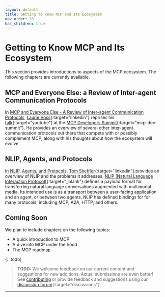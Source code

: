 ```yaml
---
layout: default
title: Getting to Know MCP and Its Ecosystem
nav_order: 20
has_children: true
---
```


# Getting to Know MCP and Its Ecosystem

This section provides introductions to aspects of the MCP ecosystem. The following chapters are currently available.

## MCP and Everyone Else: a Review of Inter-agent Communication Protocols

In [MCP and Everyone Else - A Review of Inter-agent Communication Protocols](mcp-and-everyone-else/), [Laurie Voss](https://www.linkedin.com/in/seldo/){:target="linkedin"} reprises his [talk](https://www.youtube.com/watch?v=kqB_xML1SfA){:target="youtube"} at the [MCP Developers Summit](https://luma.com/mcpdevsummit2025){:target="mcp-dev-summit"}. He provides an overview of several other inter-agent communication protocols out there that compete with or possibly complement MCP, along with his thoughts about how the ecosystem will evolve.

## NLIP, Agents, and Protocols

In [NLIP, Agents, and Protocols]({{site.baseurl}}/getting-to-know-mcp/nlip/), [Tom Sheffler](https://www.linkedin.com/in/tom-sheffler/){:target="linkedin"} provides an overview of NLIP and the problems it addresses. [NLIP (Natural Language Interaction Protocol)](https://github.com/nlip-project){:target="_blank"} defines a payload format for transferring natural language conversations augmented with multimodal media. Its intended use is as a transport between a user-facing application and an agent, or between two agents.  NLIP has defined bindings for for many protocols, including MCP, A2A, HTTP, and others. 

## Coming Soon

We plan to include chapters on the following topics:

* A quick introduction to MCP
* A dive into MCP under the hood
* The MCP roadmap

{: .todo}
> **TODO:** We welcome feedback on our current content and suggestions for new additions. Actual submissions are even better! See [contributing]({{site.baseurl}}/contributing) or provide feedback and suggestions using our [discussion forum](https://github.com/The-AI-Alliance/enterprise-MCP/discussions){:target="discussions"}.

---